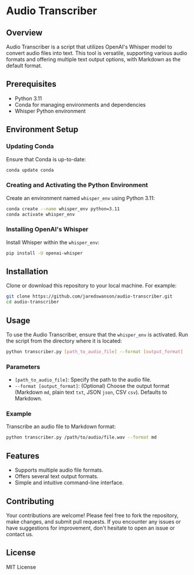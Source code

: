 # Audio Transcriber

## Overview
Audio Transcriber is a script that utilizes OpenAI's Whisper model to convert audio files into text. This tool is versatile, supporting various audio formats and offering multiple text output options, with Markdown as the default format.

## Prerequisites
- Python 3.11
- Conda for managing environments and dependencies
- Whisper Python environment

## Environment Setup
### Updating Conda
Ensure that Conda is up-to-date:
```bash
conda update conda
```

### Creating and Activating the Python Environment
Create an environment named `whisper_env` using Python 3.11:
```bash
conda create --name whisper_env python=3.11
conda activate whisper_env
```

### Installing OpenAI's Whisper
Install Whisper within the `whisper_env`:
```bash
pip install -U openai-whisper
```

## Installation
Clone or download this repository to your local machine. For example:
```bash
git clone https://github.com/jaredswanson/audio-transcriber.git
cd audio-transcriber
```

## Usage
To use the Audio Transcriber, ensure that the `whisper_env` is activated. Run the script from the directory where it is located:

```bash
python transcriber.py [path_to_audio_file] --format [output_format]
```

### Parameters
- `[path_to_audio_file]`: Specify the path to the audio file.
- `--format [output_format]`: (Optional) Choose the output format (Markdown `md`, plain text `txt`, JSON `json`, CSV `csv`). Defaults to Markdown.

### Example
Transcribe an audio file to Markdown format:
```bash
python transcriber.py /path/to/audio/file.wav --format md
```

## Features
- Supports multiple audio file formats.
- Offers several text output formats.
- Simple and intuitive command-line interface.

## Contributing
Your contributions are welcome! Please feel free to fork the repository, make changes, and submit pull requests. If you encounter any issues or have suggestions for improvement, don't hesitate to open an issue or contact us.

## License
MIT License
```
